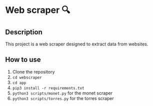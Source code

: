 # Web scraper 🔍

## Description

This project is a web scraper designed to extract data from websites.

## How to use

1. Clone the repository
1. `cd webscraper`
1. `cd app`
1. `pip3 install -r requirements.txt`
1. `python3 scripts/monet.py` for the monet scraper
1. `python3 scripts/torres.py` for the torres scraper
